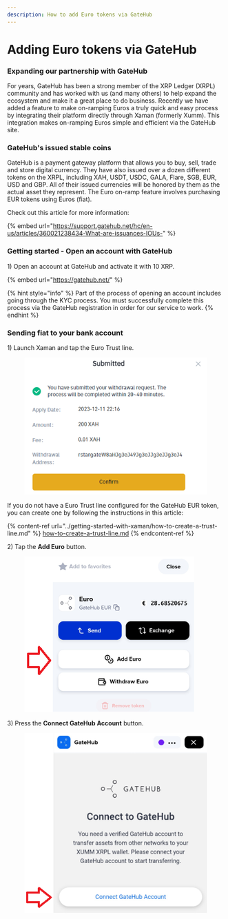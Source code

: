 ```yaml
---
description: How to add Euro tokens via GateHub
---
```


# Adding Euro tokens via GateHub

### Expanding our partnership with GateHub

For years, GateHub has been a strong member of the XRP Ledger (XRPL) community and has worked with us (and many others) to help expand the ecosystem and make it a great place to do business. Recently we have added a feature to make on-ramping Euros a truly quick and easy process by integrating their platform directly through Xaman (formerly Xumm). This integration makes on-ramping Euros simple and efficient via the GateHub site.

### GateHub's issued stable coins

GateHub is a payment gateway platform that allows you to buy, sell, trade and store digital currency. They have also issued over a dozen different tokens on the XRPL, including XAH, USDT, USDC, GALA, Flare, SGB, EUR, USD and GBP. All of their issued currencies will be honored by them as the actual asset they represent.  The Euro on-ramp feature involves purchasing EUR tokens using Euros (fiat).

Check out this article for more information:

{% embed url="https://support.gatehub.net/hc/en-us/articles/360021238434-What-are-issuances-IOUs-" %}

### Getting started - Open an account with GateHub

1\) Open an account at GateHub and activate it with 10 XRP.  &#x20;

{% embed url="https://gatehub.net/" %}

{% hint style="info" %}
Part of the process of opening an account includes going through the KYC process. You must successfully complete this process via the GateHub registration in order for our service to work.
{% endhint %}

### Sending fiat to your bank account

1\) Launch Xaman and tap the Euro Trust line.

<figure><img src="../.gitbook/assets/image (1) (1) (1) (1) (1) (1) (1) (1) (1) (1) (1) (1) (1) (1) (1) (1) (1) (1) (1) (1) (1) (1) (1) (1) (1) (1) (1).png" alt=""><figcaption></figcaption></figure>

If you do not have a Euro Trust line configured for the GateHub EUR token, you can create one by following the instructions in this article:

{% content-ref url="../getting-started-with-xaman/how-to-create-a-trust-line.md" %}
[how-to-create-a-trust-line.md](../getting-started-with-xaman/how-to-create-a-trust-line.md)
{% endcontent-ref %}



2\) Tap the **Add Euro** button.

<figure><img src="../.gitbook/assets/GateHub - Euro - 1.png" alt=""><figcaption></figcaption></figure>

3\) Press the **Connect GateHub Account** button.



<figure><img src="../.gitbook/assets/GateHub - Euro - 2.png" alt=""><figcaption></figcaption></figure>
